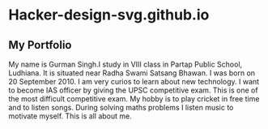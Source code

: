# Hacker-design-svg.github.io

## My Portfolio


My name is Gurman Singh.I study in VIII class in Partap Public School, Ludhiana. It is situated near Radha Swami Satsang Bhawan. I was born on 20 September 2010. I am very curios to learn about new technology. I want to become IAS officer by giving the UPSC competitive exam. This is one of the most difficult competitive exam. My hobby is to play cricket in free time and to listen songs. During solving maths problems I listen music to motivate myself. This is all about me.


